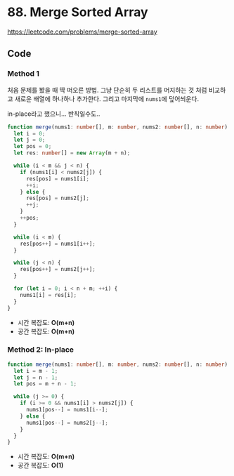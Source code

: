 # 88. Merge Sorted Array
https://leetcode.com/problems/merge-sorted-array

## Code
### Method 1
처음 문제를 봤을 때 딱 떠오른 방법. 그냥 단순히 두 리스트를 머지하는 것 처럼 비교하고 새로운 배열에 하나하나 추가한다. 그리고 마지막에 `nums1`에 덮어씌운다.

in-place라고 했으니... 반칙일수도..
```ts
function merge(nums1: number[], m: number, nums2: number[], n: number): void {
  let i = 0;
  let j = 0;
  let pos = 0;
  let res: number[] = new Array(m + n);

  while (i < m && j < n) {
    if (nums1[i] < nums2[j]) {
      res[pos] = nums1[i];
      ++i;
    } else {
      res[pos] = nums2[j];
      ++j;
    }
    ++pos;
  }

  while (i < m) {
    res[pos++] = nums1[i++];
  }

  while (j < n) {
    res[pos++] = nums2[j++];
  }

  for (let i = 0; i < n + m; ++i) {
    nums1[i] = res[i];
  }
}
```

- 시간 복잡도: **O(m+n)**
- 공간 복잡도: **O(m+n)**

### Method 2: In-place
```ts
function merge(nums1: number[], m: number, nums2: number[], n: number): void {
  let i = m - 1;
  let j = n - 1;
  let pos = m + n - 1;

  while (j >= 0) {
    if (i >= 0 && nums1[i] > nums2[j]) {
      nums1[pos--] = nums1[i--];
    } else {
      nums1[pos--] = nums2[j--];
    }
  }
}
```
- 시간 복잡도: **O(m+n)**
- 공간 복잡도: **O(1)**
